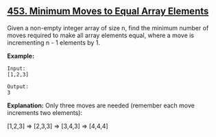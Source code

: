 ## [453. Minimum Moves to Equal Array Elements](https://leetcode.com/problems/minimum-moves-to-equal-array-elements/)

Given a non-empty integer array of size n, find the minimum number of moves required to make all array elements equal, where a move is incrementing n - 1 elements by 1.

**Example:**

```
Input:
[1,2,3]

Output:
3
```

**Explanation:**
Only three moves are needed (remember each move increments two elements):

[1,2,3] => [2,3,3] => [3,4,3] => [4,4,4]
